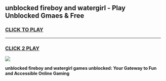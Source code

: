 
## unblocked fireboy and watergirl - Play Unblocked Gmaes & Free
<h3>
<a href="https://news.freeplayer.one?title=unblocked_fireboy_and_watergirl&ref=16F">CLICK TO PLAY</a></h3>
<hr>

<h3>
<a href="https://news.freeplayer.one?title=unblocked_fireboy_and_watergirl&ref=16F">CLICK 2 PLAY</a>
  
</h3>

<a href="https://news.freeplayer.one?title=unblocked_fireboy_and_watergirl&ref=16F/"><img src="https://clearcache.store/games.png"></a>


**unblocked fireboy and watergirl games unblocked: Your Gateway to Fun and Accessible Online Gaming**
